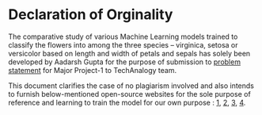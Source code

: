 # Declaration of Orginality 

The  comparative study of various Machine Learning models trained to classify the flowers into among the three species – virginica, setosa or versicolor based on length and width of petals and sepals has solely been developed by Aadarsh Gupta for the purpose of submission to [problem statement](https://classroom.google.com/u/0/c/Mzc2NTgwMDk3MjM1/a/MzgwNjU0OTQ3OTAz/details) for Major Project-1 to TechAnalogy team.

This document clarifies the case of no plagiarism involved and also intends to furnish below-mentioned open-source websites for the sole purpose of reference and learning to train the model for our own purpose : [1](https://www.kaggle.com/coalbear/iris-notebook), [2](https://www.kaggle.com/sreeramsravani/iris-dataset-using-decision-tree), [3](https://www.kaggle.com/prmohanty/python-how-to-save-and-load-ml-models), [4](https://medium.com/gft-engineering/start-to-learn-machine-learning-with-the-iris-flower-classification-challenge-4859a920e5e3).
